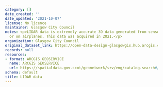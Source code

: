 ```yaml
---
category: []
date_created: ''
date_updated: '2021-10-07'
license: No licence
maintainer: Glasgow City Council
notes: <p>LIDAR data is extremely accurate 3D data generated from sensors on the ground
  or on airplanes. This data was acquired in 2021.</p>
organization: Glasgow City Council
original_dataset_link: https://open-data-design-glasgowgis.hub.arcgis.com/documents/GlasgowGIS::lidar-data
records: null
resources:
- format: ARCGIS GEOSERVICE
  name: ARCGIS GEOSERVICE
  url: https://spatialdata.gov.scot/geonetwork/srv/eng/catalog.search#/metadata/63c46ac1-b10f-4453-968e-b1e95be0e47d
schema: default
title: LIDAR data
---
```

